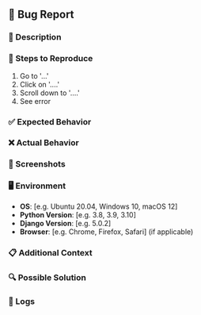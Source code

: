 ## 🐛 Bug Report

### 📝 Description
<!-- A clear and concise description of what the bug is -->

### 🔄 Steps to Reproduce
1. Go to '...'
2. Click on '....'
3. Scroll down to '....'
4. See error

### ✅ Expected Behavior
<!-- A clear and concise description of what you expected to happen -->

### ❌ Actual Behavior
<!-- A clear and concise description of what actually happened -->

### 📸 Screenshots
<!-- If applicable, add screenshots to help explain your problem -->

### 🖥️ Environment
- **OS**: [e.g. Ubuntu 20.04, Windows 10, macOS 12]
- **Python Version**: [e.g. 3.8, 3.9, 3.10]
- **Django Version**: [e.g. 5.0.2]
- **Browser**: [e.g. Chrome, Firefox, Safari] (if applicable)

### 📋 Additional Context
<!-- Add any other context about the problem here -->

### 🔍 Possible Solution
<!-- If you have suggestions on a fix for the bug -->

### 📝 Logs
<!-- If applicable, add error logs or stack traces -->
